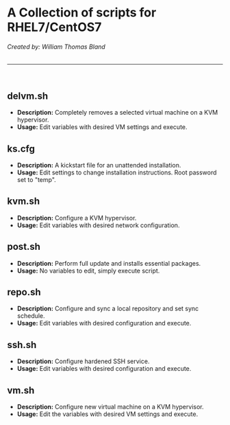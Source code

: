 # A Collection of scripts for RHEL7/CentOS7
###### Created by: William Thomas Bland
---
<br>

delvm.sh
---
* **Description:** Completely removes a selected virtual machine on a KVM hypervisor.<br>
* **Usage:** Edit variables with desired VM settings and execute.

ks.cfg
---
* **Description:** A kickstart file for an unattended installation.<br>
* **Usage:** Edit settings to change installation instructions. Root password set to "temp".

kvm.sh
---
* **Description:** Configure a KVM hypervisor.<br>
* **Usage:** Edit variables with desired network configuration.

post.sh
---
* **Description:** Perform full update and installs essential packages.<br>
* **Usage:** No variables to edit, simply execute script.

repo.sh
---
* **Description:** Configure and sync a local repository and set sync schedule.<br>
* **Usage:** Edit variables with desired configuration and execute.

ssh.sh
---
* **Description:** Configure hardened SSH service.<br>
* **Usage:** Edit variables with desired configuration and execute.

vm.sh
---
* **Description:** Configure new virtual machine on a KVM hypervisor.<br>
* **Usage:** Edit the variables with desired VM settings and execute.
